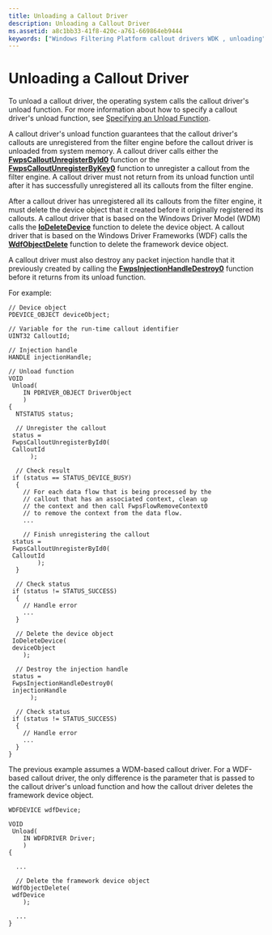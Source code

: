 ```yaml
---
title: Unloading a Callout Driver
description: Unloading a Callout Driver
ms.assetid: a8c1bb33-41f8-420c-a761-669864eb9444
keywords: ["Windows Filtering Platform callout drivers WDK , unloading", "callout drivers WDK Windows Filtering Platform , unloading", "unloading drivers WDK Windows Filtering Platform"]
---
```


# Unloading a Callout Driver


To unload a callout driver, the operating system calls the callout driver's unload function. For more information about how to specify a callout driver's unload function, see [Specifying an Unload Function](specifying-an-unload-function.md).

A callout driver's unload function guarantees that the callout driver's callouts are unregistered from the filter engine before the callout driver is unloaded from system memory. A callout driver calls either the [**FwpsCalloutUnregisterById0**](https://msdn.microsoft.com/library/windows/hardware/ff551144) function or the [**FwpsCalloutUnregisterByKey0**](https://msdn.microsoft.com/library/windows/hardware/ff551145) function to unregister a callout from the filter engine. A callout driver must not return from its unload function until after it has successfully unregistered all its callouts from the filter engine.

After a callout driver has unregistered all its callouts from the filter engine, it must delete the device object that it created before it originally registered its callouts. A callout driver that is based on the Windows Driver Model (WDM) calls the [**IoDeleteDevice**](https://msdn.microsoft.com/library/windows/hardware/ff549083) function to delete the device object. A callout driver that is based on the Windows Driver Frameworks (WDF) calls the [**WdfObjectDelete**](https://msdn.microsoft.com/library/windows/hardware/ff548734) function to delete the framework device object.

A callout driver must also destroy any packet injection handle that it previously created by calling the [**FwpsInjectionHandleDestroy0**](https://msdn.microsoft.com/library/windows/hardware/ff551181) function before it returns from its unload function.

For example:

```
// Device object
PDEVICE_OBJECT deviceObject;

// Variable for the run-time callout identifier
UINT32 CalloutId;

// Injection handle
HANDLE injectionHandle;

// Unload function
VOID
 Unload(
    IN PDRIVER_OBJECT DriverObject
    )
{
  NTSTATUS status;

  // Unregister the callout
 status =
 FwpsCalloutUnregisterById0(
 CalloutId
      );

  // Check result
 if (status == STATUS_DEVICE_BUSY)
  {
    // For each data flow that is being processed by the
    // callout that has an associated context, clean up
    // the context and then call FwpsFlowRemoveContext0
    // to remove the context from the data flow.
    ...

    // Finish unregistering the callout
 status =
 FwpsCalloutUnregisterById0(
 CalloutId
        );
  }

  // Check status
 if (status != STATUS_SUCCESS)
  {
    // Handle error
    ...
  }

  // Delete the device object
 IoDeleteDevice(
 deviceObject
    );

  // Destroy the injection handle
 status =
 FwpsInjectionHandleDestroy0(
 injectionHandle
      );

  // Check status
 if (status != STATUS_SUCCESS)
  {
    // Handle error
    ...
  }
}
```

The previous example assumes a WDM-based callout driver. For a WDF-based callout driver, the only difference is the parameter that is passed to the callout driver's unload function and how the callout driver deletes the framework device object.

```
WDFDEVICE wdfDevice;

VOID
 Unload(
    IN WDFDRIVER Driver;
    )
{

  ...

  // Delete the framework device object
 WdfObjectDelete(
 wdfDevice
    );

  ...
}
```

 

 





